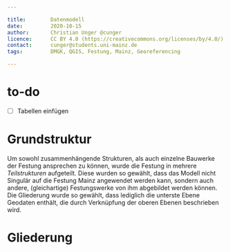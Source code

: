 ```yaml
---

title:        Datenmodell
date:         2020-10-15
author:       Christian Unger @cunger
licence:      CC BY 4.0 (https://creativecommons.org/licenses/by/4.0/)
contact:      cunger@students.uni-mainz.de
tags:         DMGK, QGIS, Festung, Mainz, Georeferencing

---
```

# to-do

- [ ] Tabellen einfügen

# Grundstruktur

Um sowohl zusammenhängende Strukturen, als auch einzelne Bauwerke der Festung ansprechen zu können, wurde die Festung in mehrere *Teilstrukturen* aufgeteilt.
Diese wurden so gewählt, dass das Modell nicht Singulär auf die Festung Mainz angewendet werden kann, sondern auch andere, (gleichartige) Festungswerke von ihm abgebildet werden können.
Die Gliederung wurde so gewählt, dass lediglich die unterste Ebene Geodaten enthält, die durch Verknüpfung der oberen Ebenen beschrieben wird.

# Gliederung

##

##

##

##

##

